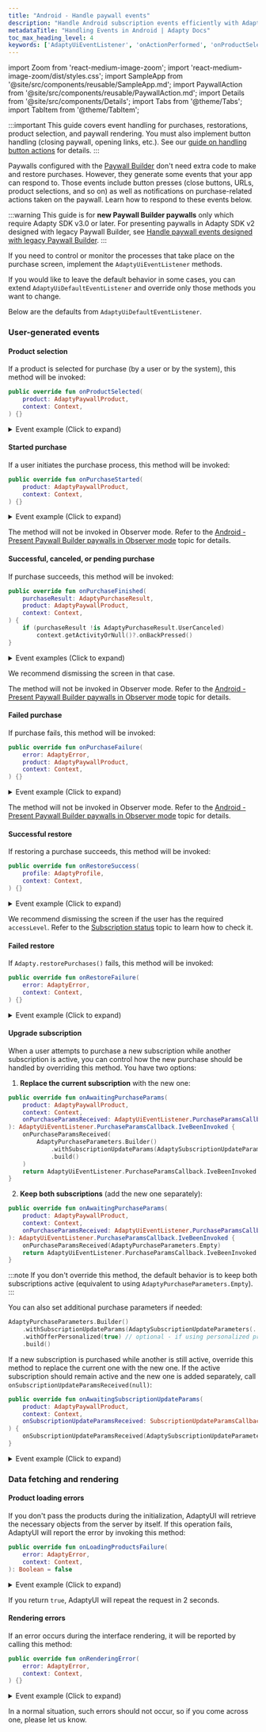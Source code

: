 ```yaml
---
title: "Android - Handle paywall events"
description: "Handle Android subscription events efficiently with Adapty's event tracking tools."
metadataTitle: "Handling Events in Android | Adapty Docs"
toc_max_heading_level: 4
keywords: ['AdaptyUiEventListener', 'onActionPerformed', 'onProductSelected', 'onPurchaseStarted', 'onPurchaseFinished', 'onPurchaseFailure', 'onRestoreSuccess', 'onRestoreFailure', 'onAwaitingSubscriptionUpdateParams', 'onLoadingProductsFailure', 'onRenderingError']
---
```


import Zoom from 'react-medium-image-zoom';
import 'react-medium-image-zoom/dist/styles.css';
import SampleApp from '@site/src/components/reusable/SampleApp.md';
import PaywallAction from '@site/src/components/reusable/PaywallAction.md';
import Details from '@site/src/components/Details';
import Tabs from '@theme/Tabs';
import TabItem from '@theme/TabItem';

:::important
This guide covers event handling for purchases, restorations, product selection, and paywall rendering. You must also implement button handling (closing paywall, opening links, etc.). See our [guide on handling button actions](android-handle-paywall-actions.md) for details.
:::

Paywalls configured with the [Paywall Builder](adapty-paywall-builder) don't need extra code to make and restore purchases. However, they generate some events that your app can respond to. Those events include button presses (close buttons, URLs, product selections, and so on) as well as notifications on purchase-related actions taken on the paywall. Learn how to respond to these events below.

:::warning
This guide is for **new Paywall Builder paywalls** only which require Adapty SDK v3.0 or later. For presenting paywalls in Adapty SDK v2 designed with legacy Paywall Builder, see [Handle paywall events designed with legacy Paywall Builder](android-handling-events-legacy).
:::

<SampleApp />

If you need to control or monitor the processes that take place on the purchase screen, implement the `AdaptyUiEventListener` methods.

If you would like to leave the default behavior in some cases, you can extend `AdaptyUiDefaultEventListener` and override only those methods you want to change.

Below are the defaults from `AdaptyUiDefaultEventListener`.

### User-generated events

#### Product selection

If a product is selected for purchase (by a user or by the system), this method will be invoked:

```kotlin showLineNumbers title="Kotlin"
public override fun onProductSelected(
    product: AdaptyPaywallProduct,
    context: Context,
) {}
```

<Details>
<summary>Event example (Click to expand)</summary>

```javascript
{
  "product": {
    "vendorProductId": "premium_monthly",
    "localizedTitle": "Premium Monthly",
    "localizedDescription": "Premium subscription for 1 month",
    "localizedPrice": "$9.99",
    "price": 9.99,
    "currencyCode": "USD"
  }
}
```
</Details>

#### Started purchase

If a user initiates the purchase process, this method will be invoked:

```kotlin showLineNumbers title="Kotlin"
public override fun onPurchaseStarted(
    product: AdaptyPaywallProduct,
    context: Context,
) {}
```

<Details>
<summary>Event example (Click to expand)</summary>

```javascript
{
  "product": {
    "vendorProductId": "premium_monthly",
    "localizedTitle": "Premium Monthly",
    "localizedDescription": "Premium subscription for 1 month",
    "localizedPrice": "$9.99",
    "price": 9.99,
    "currencyCode": "USD"
  }
}
```
</Details>

The method will not be invoked in Observer mode. Refer to the [Android - Present Paywall Builder paywalls in Observer mode](android-present-paywall-builder-paywalls-in-observer-mode) topic for details.

#### Successful, canceled, or pending purchase

If purchase succeeds, this method will be invoked:

```kotlin showLineNumbers title="Kotlin"
public override fun onPurchaseFinished(
    purchaseResult: AdaptyPurchaseResult,
    product: AdaptyPaywallProduct,
    context: Context,
) {
    if (purchaseResult !is AdaptyPurchaseResult.UserCanceled)
        context.getActivityOrNull()?.onBackPressed()
}
```

<Details>
<summary>Event examples (Click to expand)</summary>

```javascript
// Successful purchase
{
  "purchaseResult": {
    "type": "Success",
    "profile": {
      "accessLevels": {
        "premium": {
          "id": "premium",
          "isActive": true,
          "expiresAt": "2024-02-15T10:30:00Z"
        }
      }
    }
  },
  "product": {
    "vendorProductId": "premium_monthly",
    "localizedTitle": "Premium Monthly",
    "localizedDescription": "Premium subscription for 1 month",
    "localizedPrice": "$9.99",
    "price": 9.99,
    "currencyCode": "USD"
  }
}

// Cancelled purchase
{
  "purchaseResult": {
    "type": "UserCanceled"
  },
  "product": {
    "vendorProductId": "premium_monthly",
    "localizedTitle": "Premium Monthly",
    "localizedDescription": "Premium subscription for 1 month",
    "localizedPrice": "$9.99",
    "price": 9.99,
    "currencyCode": "USD"
  }
}

// Pending purchase
{
  "purchaseResult": {
    "type": "Pending"
  },
  "product": {
    "vendorProductId": "premium_monthly",
    "localizedTitle": "Premium Monthly",
    "localizedDescription": "Premium subscription for 1 month",
    "localizedPrice": "$9.99",
    "price": 9.99,
    "currencyCode": "USD"
  }
}
```
</Details>

We recommend dismissing the screen in that case. 

The method will not be invoked in Observer mode. Refer to the [Android - Present Paywall Builder paywalls in Observer mode](android-present-paywall-builder-paywalls-in-observer-mode) topic for details.

#### Failed purchase

If purchase fails, this method will be invoked:

```kotlin showLineNumbers title="Kotlin"
public override fun onPurchaseFailure(
    error: AdaptyError,
    product: AdaptyPaywallProduct,
    context: Context,
) {}
```

<Details>
<summary>Event example (Click to expand)</summary>

```javascript
{
  "error": {
    "code": "purchase_failed",
    "message": "Purchase failed due to insufficient funds",
    "details": {
      "underlyingError": "Insufficient funds in account"
    }
  },
  "product": {
    "vendorProductId": "premium_monthly",
    "localizedTitle": "Premium Monthly",
    "localizedDescription": "Premium subscription for 1 month",
    "localizedPrice": "$9.99",
    "price": 9.99,
    "currencyCode": "USD"
  }
}
```
</Details>

The method will not be invoked in Observer mode. Refer to the [Android - Present Paywall Builder paywalls in Observer mode](android-present-paywall-builder-paywalls-in-observer-mode) topic for details.

#### Successful restore

If restoring a purchase succeeds, this method will be invoked:

```kotlin showLineNumbers title="Kotlin"
public override fun onRestoreSuccess(
    profile: AdaptyProfile,
    context: Context,
) {}
```

<Details>
<summary>Event example (Click to expand)</summary>

```javascript
{
  "profile": {
    "accessLevels": {
      "premium": {
        "id": "premium",
        "isActive": true,
        "expiresAt": "2024-02-15T10:30:00Z"
      }
    },
    "subscriptions": [
      {
        "vendorProductId": "premium_monthly",
        "isActive": true,
        "expiresAt": "2024-02-15T10:30:00Z"
      }
    ]
  }
}
```
</Details>

We recommend dismissing the screen if the user has the required `accessLevel`. Refer to the [Subscription status](android-listen-subscription-changes.md) topic to learn how to check it.

#### Failed restore

If `Adapty.restorePurchases()` fails, this method will be invoked:

```kotlin showLineNumbers title="Kotlin"
public override fun onRestoreFailure(
    error: AdaptyError,
    context: Context,
) {}
```

<Details>
<summary>Event example (Click to expand)</summary>

```javascript
{
  "error": {
    "code": "restore_failed",
    "message": "Purchase restoration failed",
    "details": {
      "underlyingError": "No previous purchases found"
    }
  }
}
```
</Details>

#### Upgrade subscription

<Tabs groupId="current-os" queryString>
<TabItem value="new" label="SDK version 3.10.0 or later" default>

When a user attempts to purchase a new subscription while another subscription is active, you can control how the new purchase should be handled by overriding this method. You have two options:

1. **Replace the current subscription** with the new one:
```kotlin showLineNumbers title="Kotlin"
public override fun onAwaitingPurchaseParams(
    product: AdaptyPaywallProduct,
    context: Context,
    onPurchaseParamsReceived: AdaptyUiEventListener.PurchaseParamsCallback,
): AdaptyUiEventListener.PurchaseParamsCallback.IveBeenInvoked {
    onPurchaseParamsReceived(
        AdaptyPurchaseParameters.Builder()
            .withSubscriptionUpdateParams(AdaptySubscriptionUpdateParameters(...))
            .build()
    )
    return AdaptyUiEventListener.PurchaseParamsCallback.IveBeenInvoked
}
```

2. **Keep both subscriptions** (add the new one separately):
```kotlin showLineNumbers title="Kotlin"
public override fun onAwaitingPurchaseParams(
    product: AdaptyPaywallProduct,
    context: Context,
    onPurchaseParamsReceived: AdaptyUiEventListener.PurchaseParamsCallback,
): AdaptyUiEventListener.PurchaseParamsCallback.IveBeenInvoked {
    onPurchaseParamsReceived(AdaptyPurchaseParameters.Empty)
    return AdaptyUiEventListener.PurchaseParamsCallback.IveBeenInvoked
}
```

:::note
If you don't override this method, the default behavior is to keep both subscriptions active (equivalent to using `AdaptyPurchaseParameters.Empty`).
:::

You can also set additional purchase parameters if needed:
```kotlin
AdaptyPurchaseParameters.Builder()
    .withSubscriptionUpdateParams(AdaptySubscriptionUpdateParameters(...)) // optional - for replacing current subscription
    .withOfferPersonalized(true) // optional - if using personalized pricing
    .build()
```

</TabItem>
<TabItem value="old" label="SDK version earlier than 3.10.0" default>

If a new subscription is purchased while another is still active, override this method to replace the current one with the new one. If the active subscription should remain active and the new one is added separately, call `onSubscriptionUpdateParamsReceived(null)`:

```kotlin showLineNumbers title="Kotlin"
public override fun onAwaitingSubscriptionUpdateParams(
    product: AdaptyPaywallProduct,
    context: Context,
    onSubscriptionUpdateParamsReceived: SubscriptionUpdateParamsCallback,
) {
    onSubscriptionUpdateParamsReceived(AdaptySubscriptionUpdateParameters(...))
}
```

</TabItem>
</Tabs>

<Details>
<summary>Event example (Click to expand)</summary>

```javascript
{
  "product": {
    "vendorProductId": "premium_yearly",
    "localizedTitle": "Premium Yearly",
    "localizedDescription": "Premium subscription for 1 year",
    "localizedPrice": "$99.99",
    "price": 99.99,
    "currencyCode": "USD"
  },
  "subscriptionUpdateParams": {
    "replacementMode": "with_time_proration"
  }
}
```
</Details>

### Data fetching and rendering

#### Product loading errors

If you don't pass the products during the initialization, AdaptyUI will retrieve the necessary objects from the server by itself. If this operation fails, AdaptyUI will report the error by invoking this method:

```kotlin showLineNumbers title="Kotlin"
public override fun onLoadingProductsFailure(
    error: AdaptyError,
    context: Context,
): Boolean = false
```

<Details>
<summary>Event example (Click to expand)</summary>

```javascript
{
  "error": {
    "code": "products_loading_failed",
    "message": "Failed to load products from the server",
    "details": {
      "underlyingError": "Network timeout"
    }
  }
}
```
</Details>

If you return `true`, AdaptyUI will repeat the request in 2 seconds.

#### Rendering errors

If an error occurs during the interface rendering, it will be reported by calling this method:

```kotlin showLineNumbers title="Kotlin"
public override fun onRenderingError(
    error: AdaptyError,
    context: Context,
) {}
```

<Details>
<summary>Event example (Click to expand)</summary>

```javascript
{
  "error": {
    "code": "rendering_failed",
    "message": "Failed to render paywall interface",
    "details": {
      "underlyingError": "Invalid paywall configuration"
    }
  }
}
```
</Details>

In a normal situation, such errors should not occur, so if you come across one, please let us know.